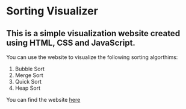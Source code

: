 # Sorting Visualizer
## This is a simple visualization website created using HTML, CSS and JavaScript.
You can use the website to visualize the following sorting algorthims:
1. Bubble Sort
2. Merge Sort
3. Quick Sort
4. Heap Sort

You can find the website [here](https://vishnureddy3011.github.io/Sorting-Visualizer/)
